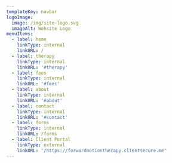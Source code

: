 ```yaml
---
templateKey: navbar
logoImage:
  image: /img/site-logo.svg
  imageAlt: Website Logo
menuItems:
  - label: home
    linkType: internal
    linkURL: /
  - label: therapy
    linkType: internal
    linkURL: '#therapy'
  - label: fees
    linkType: internal
    linkURL: '#fees'
  - label: about
    linkType: internal
    linkURL: '#about'
  - label: contact
    linkType: internal
    linkURL: '#contact'
  - label: forms
    linkType: internal
    linkURL: /forms
  - label: Client Portal
    linkType: external
    linkURL: '/https://forwardmotiontherapy.clientsecure.me'
---
```


